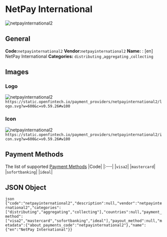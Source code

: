 # NetPay International 
![netpayinternational2](https://static.openfintech.io/payment_providers/netpayinternational2/logo.svg?w=600&c=v0.59.26#w100) 
## General 
**Code:**`netpayinternational2` 
**Vendor:**`netpayinternational2` 
**Name:** 
:	[en] NetPay International 
**Categories:** 
`distributing` ,`aggregating` ,`collecting` 
## Images 
### Logo 
![netpayinternational2](https://static.openfintech.io/payment_providers/netpayinternational2/logo.svg?w=600&c=v0.59.26#w100) 
``` https://static.openfintech.io/payment_providers/netpayinternational2/logo.svg?w=600&c=v0.59.26#w100 ``` 
### Icon 
![netpayinternational2](https://static.openfintech.io/payment_providers/netpayinternational2/icon.svg?w=600&c=v0.59.26#w100) 
``` https://static.openfintech.io/payment_providers/netpayinternational2/icon.svg?w=600&c=v0.59.26#w100 ``` 
## Payment Methods 
The list of supported [Payment Methods](#) 
|Code| 
|:---| 
|`visa2`| 
|`mastercard`| 
|`sofortbanking`| 
|`ideal`| 
 
## JSON Object 
```json {"code":"netpayinternational2","description":null,"vendor":"netpayinternational2","categories":["distributing","aggregating","collecting"],"countries":null,"payment_method":["visa2","mastercard","sofortbanking","ideal"],"payout_method":null,"metadata":{"about_payments_code":"netpayinternational2"},"name":{"en":"NetPay International"}} ``` 
